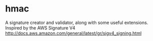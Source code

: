 # hmac
A signature creator and validator, along with some useful extensions. Inspired by the AWS Signature V4 http://docs.aws.amazon.com/general/latest/gr/sigv4_signing.html
